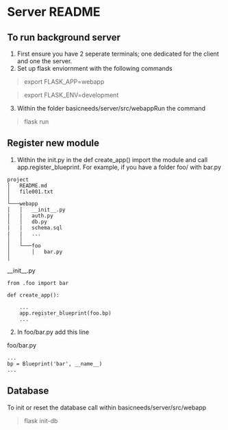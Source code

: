 # Server README

## To run background server

1. First ensure you have 2 seperate terminals; one dedicated for the client and one the server.
2. Set up flask enviornment with the following commands

>   export FLASK_APP=webapp

>   export FLASK_ENV=development


 3. Within the folder basicneeds/server/src/webappRun the command
 
>    flask run

## Register new module

 1.   Within the init.py in the def create_app() import the module and call app.register_blueprint. 
For example, if you have a folder foo/ with bar.py

```
project
│   README.md
│   file001.txt    
│
└───webapp
│   │   __init__.py
|   |   auth.py
│   │   db.py
|   |   schema.sql
|   |   ...
│   │
│   └───foo
│       │   bar.py
│   
```

\_\_init_\_.py
```
from .foo import bar

def create_app():
 
    ... 
    app.register_blueprint(foo.bp)
    ...
```
 2.   In foo/bar.py add this line

foo/bar.py

```
...
bp = Blueprint('bar', __name__)
...
```

## Database

To init or reset the database call within basicneeds/server/src/webapp

 >  flask init-db


 
